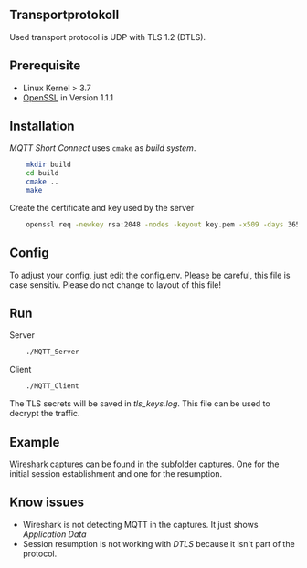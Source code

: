 ## Transportprotokoll
Used transport protocol is UDP with TLS 1.2 (DTLS).

## Prerequisite
 - Linux Kernel > 3.7
 - [OpenSSL](https://www.openssl.org/source/) in Version 1.1.1

## Installation
*MQTT Short Connect* uses `cmake` as *build system*.
```bash
    mkdir build
    cd build
    cmake ..
    make
```
Create the certificate and key used by the server
```bash
    openssl req -newkey rsa:2048 -nodes -keyout key.pem -x509 -days 365 -out cert.pem
```
## Config
To adjust your config, just edit the config.env. Please be careful, this file is case sensitiv. Please do not change to layout of this file!
## Run
Server
```bash
    ./MQTT_Server
```
Client
```bash
    ./MQTT_Client
```

The TLS secrets will be saved in *tls_keys.log*. This file can be used to decrypt the traffic.
## Example
Wireshark captures can be found in the subfolder captures. One for the initial session establishment and one for the resumption.
## Know issues
 - Wireshark is not detecting MQTT in the captures. It just shows *Application Data*
 - Session resumption is not working with *DTLS* because it isn't part of the protocol.